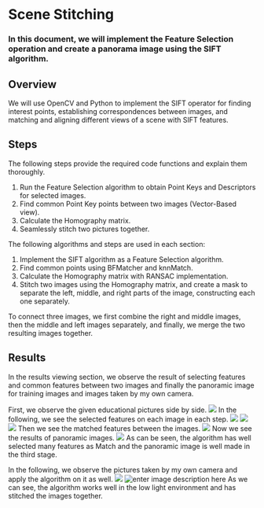 ﻿# Scene Stitching
### In this document, we will implement the Feature Selection operation and create a panorama image using the SIFT algorithm.

## Overview
We will use OpenCV and Python to implement the SIFT operator for finding interest points, establishing correspondences between images, and matching and aligning different views of a scene with SIFT features.

## Steps
The following steps provide the required code functions and explain them thoroughly.
1.  Run the Feature Selection algorithm to obtain Point Keys and Descriptors for selected images.
2.  Find common Point Key points between two images (Vector-Based view).
3.  Calculate the Homography matrix.
4.  Seamlessly stitch two pictures together.

The following algorithms and steps are used in each section:
1.  Implement the SIFT algorithm as a Feature Selection algorithm.
2.  Find common points using BFMatcher and knnMatch.
3.  Calculate the Homography matrix with RANSAC implementation.
4.  Stitch two images using the Homography matrix, and create a mask to separate the left, middle, and right parts of the image, constructing each one separately.

To connect three images, we first combine the right and middle images, then the middle and left images separately, and finally, we merge the two resulting images together.

## Results
In the results viewing section, we observe the result of selecting features and common features between two images and finally the panoramic image for training images and images taken by my own camera.

First, we observe the given educational pictures side by side.
![](https://i.ibb.co/HXR39vT/1-1.png)
In the following, we see the selected features on each image in each step.
![](https://i.ibb.co/vJZsZGk/1-2.png)
![](https://i.ibb.co/Smxgd1r/1-3.png)
![](https://i.ibb.co/YBH2MY8/1-4.png)
Then we see the matched features between the images.
![](https://i.ibb.co/7r1kLv4/1-5.png)
Now we see the results of panoramic images.
![](https://i.ibb.co/QXXry35/1-6.png)
As can be seen, the algorithm has well selected many features as Match and the panoramic image is well made in the third stage.


In the following, we observe the pictures taken by my own camera and apply the algorithm on it as well.
![](https://i.ibb.co/6vtqcH9/1-7.png)
![enter image description here](https://i.ibb.co/dWvJ107/1-8.png)
As we can see, the algorithm works well in the low light environment and has stitched the images together.
